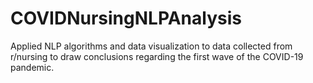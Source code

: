 # COVIDNursingNLPAnalysis
Applied NLP algorithms and data visualization to data collected from r/nursing to draw conclusions regarding the first wave of the COVID-19 pandemic.
